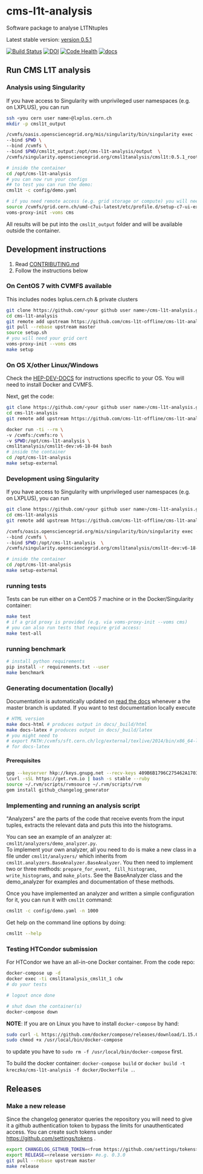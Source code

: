 # cms-l1t-analysis

Software package to analyse L1TNtuples

Latest stable version: [version 0.5.1](https://github.com/cms-l1t-offline/cms-l1t-analysis/releases/tag/v0.5.1)

[![Build Status](https://travis-ci.org/cms-l1t-offline/cms-l1t-analysis.svg?branch=master)](https://travis-ci.org/cms-l1t-offline/cms-l1t-analysis) [![DOI](https://zenodo.org/badge/80877637.svg)](https://zenodo.org/badge/latestdoi/80877637) [![Code Health](https://landscape.io/github/cms-l1t-offline/cms-l1t-analysis/master/landscape.svg?style=flat)](https://landscape.io/github/cms-l1t-offline/cms-l1t-analysis/master) [![docs](https://readthedocs.org/projects/cms-l1t-analysis/badge/?version=latest)](http://cms-l1t-analysis.readthedocs.io/en/latest/)

## Run CMS L1T analysis

### Analysis using Singularity

If you have access to Singularity with unprivileged user namespaces (e.g. on LXPLUS), you can run

```bash
ssh <you cern user name>@lxplus.cern.ch
mkdir -p cmsl1t_output

/cvmfs/oasis.opensciencegrid.org/mis/singularity/bin/singularity exec --contain --ipc --pid \
--bind $PWD \
--bind /cvmfs \
--bind $PWD/cmsl1t_output:/opt/cms-l1t-analysis/output  \
/cvmfs/singularity.opensciencegrid.org/cmsl1tanalysis/cmsl1t:0.5.1_root_v6-18-04 bash

# inside the container
cd /opt/cms-l1t-analysis
# you can now run your configs
## to test you can run the demo:
cmsl1t -c config/demo.yaml

# if you need remote access (e.g. grid storage or compute) you will need to also
source /cvmfs/grid.cern.ch/umd-c7ui-latest/etc/profile.d/setup-c7-ui-example.sh
voms-proxy-init -voms cms
```

All results will be put into the `cmsl1t_output` folder and will be available outside the container.

## Development instructions

 1. Read [CONTRIBUTING.md](https://github.com/cms-l1t-offline/cms-l1t-analysis/blob/master/CONTRIBUTING.md)
 2. Follow the instructions below

### On CentOS 7 with CVMFS available

This includes nodes lxplus.cern.ch & private clusters

```bash
git clone https://github.com/<your github user name>/cms-l1t-analysis.git
cd cms-l1t-analysis
git remote add upstream https://github.com/cms-l1t-offline/cms-l1t-analysis.git
git pull --rebase upstream master
source setup.sh
# you will need your grid cert
voms-proxy-init --voms cms
make setup
```

### On OS X/other Linux/Windows

Check the [HEP-DEV-DOCS](https://kreczko.github.io/hep-dev-docs/) for instructions specific to your OS.
You will need to install Docker and CVMFS.

Next, get the code:

```bash
git clone https://github.com/<your github user name>/cms-l1t-analysis.git
cd cms-l1t-analysis
git remote add upstream https://github.com/cms-l1t-offline/cms-l1t-analysis.git

docker run -ti --rm \
-v /cvmfs:/cvmfs:ro \
-v $PWD:/opt/cms-l1t-analysis \
cmsl1tanalysis/cmsl1t-dev:v6-18-04 bash
# inside the container
cd /opt/cms-l1t-analysis
make setup-external
```

### Development using Singularity

If you have access to Singularity with unprivileged user namespaces (e.g. on LXPLUS), you can run

```bash
git clone https://github.com/<your github user name>/cms-l1t-analysis.git
cd cms-l1t-analysis
git remote add upstream https://github.com/cms-l1t-offline/cms-l1t-analysis.git

/cvmfs/oasis.opensciencegrid.org/mis/singularity/bin/singularity exec --contain --ipc --pid \
--bind /cvmfs \
--bind $PWD:/opt/cms-l1t-analysis  \
/cvmfs/singularity.opensciencegrid.org/cmsl1tanalysis/cmsl1t-dev:v6-18-04 bash

# inside the container
cd /opt/cms-l1t-analysis
make setup-external
```

### running tests

Tests can be run either on a CentOS 7 machine or in the Docker/Singularity container:

```bash
make test
# if a grid proxy is provided (e.g. via voms-proxy-init --voms cms)
# you can also run tests that require grid access:
make test-all
```

### running benchmark

```bash
# install python requirements
pip install -r requirements.txt --user
make benchmark
```

### Generating documentation (locally)

Documentation is automatically updated on [read the docs](http://cms-l1t-analysis.readthedocs.io/en/latest/)
whenever a the master branch is updated. If you want to test documentation locally execute

```bash
# HTML version
make docs-html # produces output in docs/_build/html
make docs-latex # produces output in docs/_build/latex
# you might need to
# export PATH:/cvmfs/sft.cern.ch/lcg/external/texlive/2014/bin/x86_64-linux:$PATH
# for docs-latex
```

#### Prerequisites

```bash
gpg --keyserver hkp://keys.gnupg.net --recv-keys 409B6B1796C275462A1703113804BB82D39DC0E3
\curl -sSL https://get.rvm.io | bash -s stable --ruby
source ~/.rvm/scripts/rvmsource ~/.rvm/scripts/rvm
gem install github_changelog_generator
```

### Implementing and running an analysis script

"Analyzers" are the parts of the code that receive events from the input tuples, extracts the relevant data and puts this into the histograms.

You can see an example of an analyzer at: `cmsl1t/analyzers/demo_analyzer.py`.  
To implement your own analyzer, all you need to do is make a new class in a file under `cmsl1t/analyzers/` which inherits from `cmsl1t.analyzers.BaseAnalyzer.BaseAnalyzer`.  You then need to implement two or three methods: `prepare_for_event`, ` fill_histograms`, `write_histograms`, and `make_plots`.  See the BaseAnalyzer class and the demo_analyzer for examples and documentation of these methods.

Once you have implemented an analyzer and written a simple configuration for it, you can run it with `cmsl1t` command:

```bash
cmsl1t -c config/demo.yaml -n 1000
```

Get help on the command line options by doing:

```bash
cmsl1t --help
```

### Testing HTCondor submission

For HTCondor we have an all-in-one Docker container. From the code repo:

```bash
docker-compose up -d
docker exec -ti cmsl1tanalysis_cmsl1t_1 cdw
# do your tests

# logout once done

# shut down the container(s)
docker-compose down
```

**NOTE**: If you are on Linux you have to install `docker-compose` by hand:

```bash
sudo curl -L https://github.com/docker/compose/releases/download/1.15.0/docker-compose-`uname -s`-`uname -m` > /usr/local/bin/docker-compose
sudo chmod +x /usr/local/bin/docker-compose
```

to update you have to `sudo rm -f /usr/local/bin/docker-compose` first.


To build the docker container: `docker-compose build` or `docker build -t kreczko/cms-l1t-analysis -f docker/Dockerfile .`.

## Releases

### Make a new release

Since the changelog generator queries the repository you will need to give it
a github authentication token to bypass the limits for unauthenticated access.
You can create such tokens under https://github.com/settings/tokens .

```bash
export CHANGELOG_GITHUB_TOKEN=<from https://github.com/settings/tokens>
export RELEASE=<release version> #e.g. 0.3.0
git pull --rebase upstream master
make release
```
